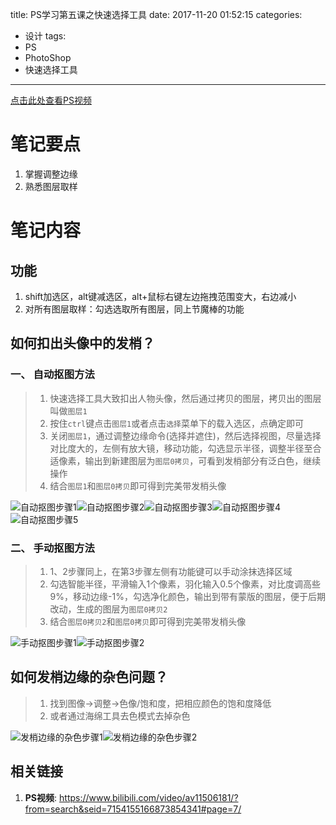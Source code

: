 title: PS学习第五课之快速选择工具
date: 2017-11-20 01:52:15
categories:
- 设计
tags:
- PS
- PhotoShop
- 快速选择工具
---
[点击此处查看PS视频](https://www.bilibili.com/video/av11506181/?from=search&seid=7154155166873854341#page=7)
# 笔记要点
1. 掌握调整边缘
1. 熟悉图层取样
<!-- more -->

# 笔记内容
<style>
    img {
        max-width: 200px;
        max-height: 200px;
    }
</style>

## 功能
1. shift加选区，alt键减选区，alt+鼠标右键左边拖拽范围变大，右边减小
1. 对所有图层取样：勾选选取所有图层，同上节魔棒的功能
## 如何扣出头像中的发梢？
### 一、 自动抠图方法
> 1. 快速选择工具大致扣出人物头像，然后通过拷贝的图层，拷贝出的图层叫做<code>图层1</code>
> 1. 按住<code>ctrl</code>键点击<code>图层1</code>或者点击`选择`菜单下的载入选区，点确定即可
> 1. 关闭`图层1`，通过调整边缘命令(选择并遮住)，然后选择视图，尽量选择对比度大的，左侧有放大镜，移动功能，勾选显示半径，调整半径至合适像素，输出到新建图层为`图层0拷贝`，可看到发梢部分有泛白色，继续操作
> 1. 结合`图层1`和`图层0拷贝`即可得到完美带发梢头像

![自动抠图步骤1](/resource/Snipaste_2017-11-21_00-45-16.jpg)![自动抠图步骤2](/resource/Snipaste_2017-11-21_00-51-10.jpg)![自动抠图步骤3](/resource/Snipaste_2017-11-21_01-10-31.jpg)![自动抠图步骤4](/resource/Snipaste_2017-11-21_01-12-01.jpg)![自动抠图步骤5](/resource/Snipaste_2017-11-21_01-18-59.jpg)

### 二、 手动抠图方法
> 1. 1、2步骤同上，在第3步骤左侧有功能键可以手动涂抹选择区域
> 1. 勾选智能半径，平滑输入1个像素，羽化输入0.5个像素，对比度调高些9%，移动边缘-1%，勾选净化颜色，输出到带有蒙版的图层，便于后期改动，生成的图层为`图层0拷贝2`
> 1. 结合`图层0拷贝2`和`图层0拷贝`即可得到完美带发梢头像

![手动抠图步骤1](/resource/Snipaste_2017-11-21_01-33-45.jpg)![手动抠图步骤2](/resource/Snipaste_2017-11-21_01-55-18.jpg)

## 如何发梢边缘的杂色问题？
> 1. 找到图像->调整->色像/饱和度，把相应颜色的饱和度降低
> 2. 或者通过海绵工具去色模式去掉杂色

![发梢边缘的杂色步骤1](/resource/Snipaste_2017-11-21_01-59-32.jpg)![发梢边缘的杂色步骤2](/resource/Snipaste_2017-11-21_02-06-03.jpg)
## 相关链接
1. **PS视频**: <https://www.bilibili.com/video/av11506181/?from=search&seid=7154155166873854341#page=7/>
